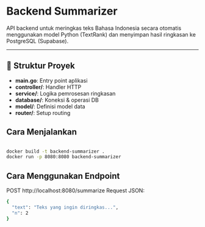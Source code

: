 #  Backend Summarizer

API backend untuk meringkas teks Bahasa Indonesia secara otomatis menggunakan model Python (TextRank) dan menyimpan hasil ringkasan ke PostgreSQL (Supabase).

---

## 📁 Struktur Proyek

- **main.go**: Entry point aplikasi
- **controller/**: Handler HTTP
- **service/**: Logika pemrosesan ringkasan
- **database/**: Koneksi & operasi DB
- **model/**: Definisi model data
- **router/**: Setup routing

##  Cara Menjalankan 

```bash

docker build -t backend-summarizer .
docker run -p 8080:8080 backend-summarizer
```
## Cara Menggunakan Endpoint
POST http://localhost:8080/summarize
Request JSON:
```bash
{
  "text": "Teks yang ingin diringkas...",
  "n": 2
}
```
